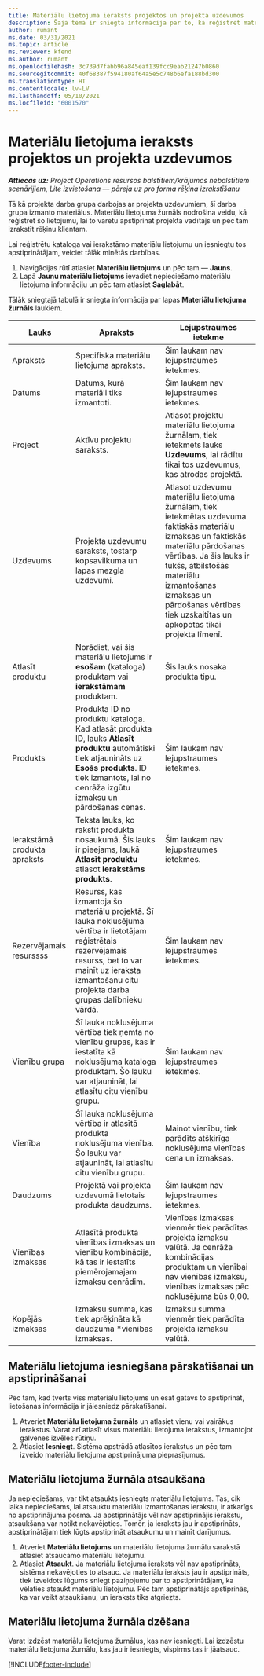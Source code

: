 ```yaml
---
title: Materiālu lietojuma ieraksts projektos un projekta uzdevumos
description: Šajā tēmā ir sniegta informācija par to, kā reģistrēt materiālu izmantošanu attiecībā pret projektiem un projekta uzdevumiem.
author: rumant
ms.date: 03/31/2021
ms.topic: article
ms.reviewer: kfend
ms.author: rumant
ms.openlocfilehash: 3c739d7fabb96a845eaf139fcc9eab21247b0860
ms.sourcegitcommit: 40f68387f594180af64a5e5c748b6efa188bd300
ms.translationtype: HT
ms.contentlocale: lv-LV
ms.lasthandoff: 05/10/2021
ms.locfileid: "6001570"
---
```

# <a name="record-material-usage-on-projects-and-project-tasks"></a>Materiālu lietojuma ieraksts projektos un projekta uzdevumos

_**Attiecas uz:** Project Operations resursos balstītiem/krājumos nebalstītiem scenārijiem, Lite izvietošana — pāreja uz pro forma rēķina izrakstīšanu_

Tā kā projekta darba grupa darbojas ar projekta uzdevumiem, šī darba grupa izmanto materiālus. Materiālu lietojuma žurnāls nodrošina veidu, kā reģistrēt šo lietojumu, lai to varētu apstiprināt projekta vadītājs un pēc tam izrakstīt rēķinu klientam. 

Lai reģistrētu kataloga vai ierakstāmo materiālu lietojumu un iesniegtu tos apstiprinātājam, veiciet tālāk minētās darbības. 

1. Navigācijas rūtī atlasiet **Materiālu lietojums** un pēc tam — **Jauns**.
2. Lapā **Jaunu materiālu lietojums** ievadiet nepieciešamo materiālu lietojuma informāciju un pēc tam atlasiet **Saglabāt**.

Tālāk sniegtajā tabulā ir sniegta informācija par lapas **Materiālu lietojuma žurnāls** laukiem. 

| **Lauks** | **Apraksts** | **Lejupstraumes ietekme** |
| --- | --- | --- |
| Apraksts | Specifiska materiālu lietojuma apraksts. | Šim laukam nav lejupstraumes ietekmes. |
| Datums | Datums, kurā materiāli tiks izmantoti. | Šim laukam nav lejupstraumes ietekmes. |
| Project | Aktīvu projektu saraksts. | Atlasot projektu materiālu lietojuma žurnālam, tiek ietekmēts lauks **Uzdevums**, lai rādītu tikai tos uzdevumus, kas atrodas projektā. |
| Uzdevums | Projekta uzdevumu saraksts, tostarp kopsavilkuma un lapas mezgla uzdevumi. | Atlasot uzdevumu materiālu lietojuma žurnālam, tiek ietekmētas uzdevuma faktiskās materiālu izmaksas un faktiskās materiālu pārdošanas vērtības. Ja šis lauks ir tukšs, atbilstošās materiālu izmantošanas izmaksas un pārdošanas vērtības tiek uzskaitītas un apkopotas tikai projekta līmenī. |
| Atlasīt produktu | Norādiet, vai šis materiālu lietojums ir **esošam** (kataloga) produktam vai **ierakstāmam** produktam. | Šis lauks nosaka produkta tipu. |
| Produkts | Produkta ID no produktu kataloga. Kad atlasāt produkta ID, lauks **Atlasīt produktu** automātiski tiek atjaunināts uz **Esošs produkts**. ID tiek izmantots, lai no cenrāža izgūtu izmaksu un pārdošanas cenas. | Šim laukam nav lejupstraumes ietekmes. |
| Ierakstāmā produkta apraksts | Teksta lauks, ko rakstīt produkta nosaukumā. Šis lauks ir pieejams, laukā **Atlasīt produktu** atlasot **Ierakstāms produkts**.| Šim laukam nav lejupstraumes ietekmes. |
| Rezervējamais resurssss| Resurss, kas izmantoja šo materiālu projektā. Šī lauka noklusējuma vērtība ir lietotājam reģistrētais rezervējamais resurss, bet to var mainīt uz ieraksta izmantošanu citu projekta darba grupas dalībnieku vārdā. | Šim laukam nav lejupstraumes ietekmes. |
| Vienību grupa | Šī lauka noklusējuma vērtība tiek ņemta no vienību grupas, kas ir iestatīta kā noklusējuma kataloga produktam. Šo lauku var atjaunināt, lai atlasītu citu vienību grupu. | Šim laukam nav lejupstraumes ietekmes. |
| Vienība | Šī lauka noklusējuma vērtība ir atlasītā produkta noklusējuma vienība. Šo lauku var atjaunināt, lai atlasītu citu vienību grupu. | Mainot vienību, tiek parādīts atšķirīga noklusējuma vienības cena un izmaksas. |
| Daudzums | Projektā vai projekta uzdevumā lietotais produkta daudzums. | Šim laukam nav lejupstraumes ietekmes. |
| Vienības izmaksas | Atlasītā produkta vienības izmaksas un vienību kombinācija, kā tas ir iestatīts piemērojamajam izmaksu cenrādim. | Vienības izmaksas vienmēr tiek parādītas projekta izmaksu valūtā. Ja cenrāža kombinācijas produktam un vienībai nav vienības izmaksu, vienības izmaksas pēc noklusējuma būs 0,00. |
| Kopējās izmaksas | Izmaksu summa, kas tiek aprēķināta kā daudzuma \*vienības izmaksas.| Izmaksu summa vienmēr tiek parādīta projekta izmaksu valūtā. |


## <a name="submit-material-usage-for-review-and-approval"></a>Materiālu lietojuma iesniegšana pārskatīšanai un apstiprināšanai 
Pēc tam, kad tverts viss materiālu lietojums un esat gatavs to apstiprināt, lietošanas informācija ir jāiesniedz pārskatīšanai.

1. Atveriet **Materiālu lietojuma žurnāls** un atlasiet vienu vai vairākus ierakstus. Varat arī atlasīt visus materiālu lietojuma ierakstus, izmantojot galvenes izvēles rūtiņu.
2. Atlasiet **Iesniegt**. Sistēma apstrādā atlasītos ierakstus un pēc tam izveido materiālu lietojuma apstiprinājuma pieprasījumus.

## <a name="recall-a-material-usage-log"></a>Materiālu lietojuma žurnāla atsaukšana

Ja nepieciešams, var tikt atsaukts iesniegts materiālu lietojums. Tas, cik laika nepieciešams, lai atsauktu materiālu izmantošanas ierakstu, ir atkarīgs no apstiprinājuma posma.  Ja apstiprinātājs vēl nav apstiprinājis ierakstu, atsaukšana var notikt nekavējoties. Tomēr, ja ieraksts jau ir apstiprināts, apstiprinātājam tiek lūgts apstiprināt atsaukumu un mainīt darījumus.

1. Atveriet **Materiālu lietojums** un materiālu lietojuma žurnālu sarakstā atlasiet atsaucamo materiālu lietojumu.
2. Atlasiet **Atsaukt**. Ja materiālu lietojuma ieraksts vēl nav apstiprināts, sistēma nekavējoties to atsauc. Ja materiālu ieraksts jau ir apstiprināts, tiek izveidots lūgums sniegt paziņojumu par to apstiprinātājam, ka vēlaties atsaukt materiālu lietojumu. Pēc tam apstiprinātājs apstiprinās, ka var veikt atsaukšanu, un ieraksts tiks atgriezts.

## <a name="delete-a-material-usage-log"></a>Materiālu lietojuma žurnāla dzēšana

Varat izdzēst materiālu lietojuma žurnālus, kas nav iesniegti. Lai izdzēstu materiālu lietojuma žurnālu, kas jau ir iesniegts, vispirms tas ir jāatsauc.



[!INCLUDE[footer-include](../includes/footer-banner.md)]
